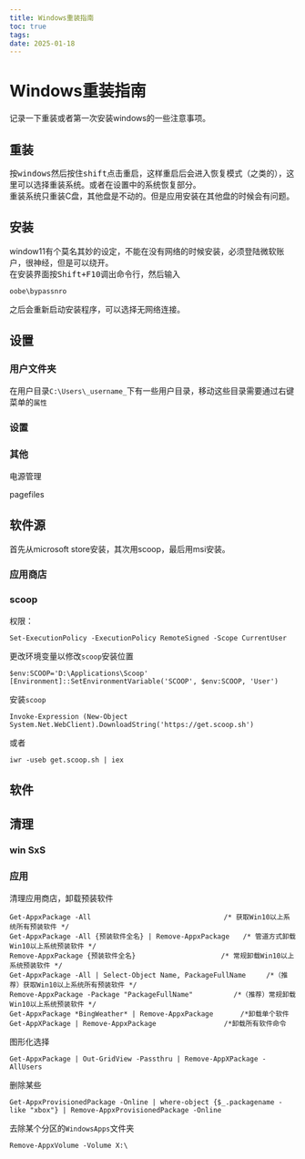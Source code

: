 ```yaml
---
title: Windows重装指南
toc: true
tags:
date: 2025-01-18
---
```


# Windows重装指南

记录一下重装或者第一次安装windows的一些注意事项。

## 重装

按<kbd>windows</kbd>然后按住<kbd>shift</kbd>点击重启，这样重启后会进入恢复模式（之类的），这里可以选择重装系统。或者在设置中的系统恢复部分。  
重装系统只重装C盘，其他盘是不动的。但是应用安装在其他盘的时候会有问题。

## 安装

window11有个莫名其妙的设定，不能在没有网络的时候安装，必须登陆微软账户，很神经，但是可以绕开。  
在安装界面按<kbd>Shift+F10</kbd>调出命令行，然后输入

```
oobe\bypassnro
```

之后会重新启动安装程序，可以选择无网络连接。

## 设置

### 用户文件夹

在用户目录`C:\Users\_username_`下有一些用户目录，移动这些目录需要通过右键菜单的`属性`

### 设置

### 其他

电源管理

pagefiles

## 软件源

首先从microsoft store安装，其次用scoop，最后用msi安装。

### 应用商店

### scoop

权限：

```
Set-ExecutionPolicy -ExecutionPolicy RemoteSigned -Scope CurrentUser
```

更改环境变量以修改`scoop`安装位置

```
$env:SCOOP='D:\Applications\Scoop'
[Environment]::SetEnvironmentVariable('SCOOP', $env:SCOOP, 'User')
```

安装`scoop `

```
Invoke-Expression (New-Object System.Net.WebClient).DownloadString('https://get.scoop.sh')
```

或者

```
iwr -useb get.scoop.sh | iex
```

## 软件

## 清理

### win SxS

### 应用

清理应用商店，卸载预装软件

```
Get-AppxPackage -All 　　　　　　　　　　　　　　　　　　　/* 获取Win10以上系统所有预装软件 */
Get-AppxPackage -All {预装软件全名} | Remove-AppxPackage　　/* 管道方式卸载Win10以上系统预装软件 */
Remove-AppxPackage {预装软件全名} 　　　　　　　　　　　　/* 常规卸载Win10以上系统预装软件 */
Get-AppxPackage -All | Select-Object Name, PackageFullName　　　/*（推荐）获取Win10以上系统所有预装软件 */
Remove-AppxPackage -Package "PackageFullName"　　　　　　/*（推荐）常规卸载Win10以上系统预装软件 */
Get-AppxPackage *BingWeather* | Remove-AppxPackage　　　　/*卸载单个软件
Get-AppXPackage | Remove-AppxPackage　　　　　　　　　　/*卸载所有软件命令
```

图形化选择

```
Get-AppxPackage | Out-GridView -Passthru | Remove-AppXPackage -AllUsers
```

删除某些

```
Get-AppxProvisionedPackage -Online | where-object {$_.packagename -like "xbox"} | Remove-AppxProvisionedPackage -Online
```

去除某个分区的`WindowsApps`文件夹

```
Remove-AppxVolume -Volume X:\
```
